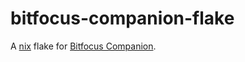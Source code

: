 # bitfocus-companion-flake
A [nix](https://nixos.org) flake for [Bitfocus Companion](https://github.com/bitfocus/companion).
